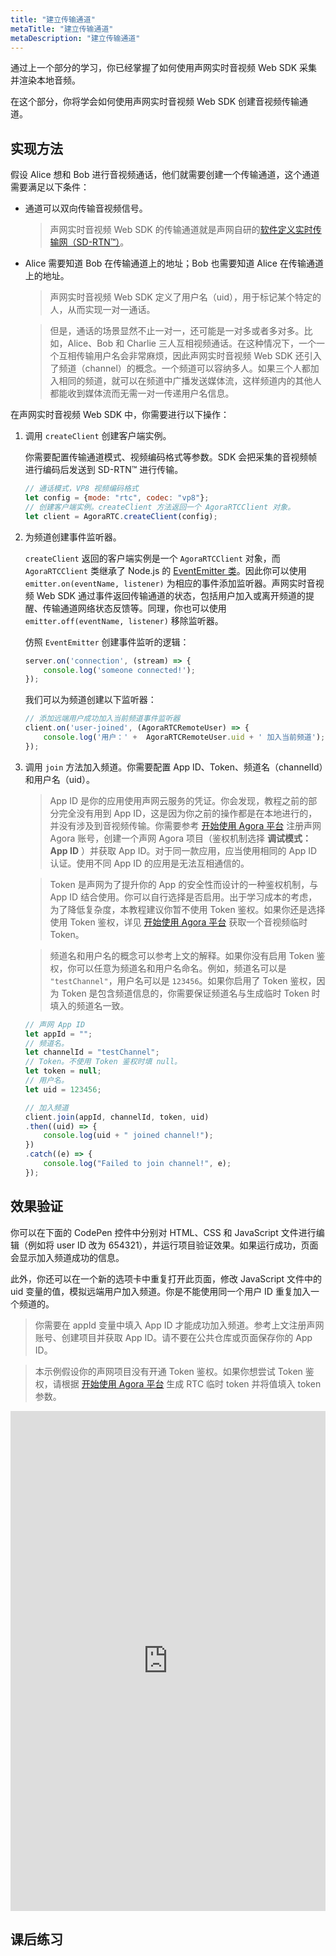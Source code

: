 ```yaml
---
title: "建立传输通道"
metaTitle: "建立传输通道"
metaDescription: "建立传输通道"
---
```


通过上一个部分的学习，你已经掌握了如何使用声网实时音视频 Web SDK 采集并渲染本地音频。

在这个部分，你将学会如何使用声网实时音视频 Web SDK 创建音视频传输通道。

## 实现方法

假设 Alice 想和 Bob 进行音视频通话，他们就需要创建一个传输通道，这个通道需要满足以下条件：

- 通道可以双向传输音视频信号。

    > 声网实时音视频 Web SDK 的传输通道就是声网自研的[软件定义实时传输网（SD-RTN™）](https://www.agora.io/cn/sd-rtn)。
- Alice 需要知道 Bob 在传输通道上的地址；Bob 也需要知道 Alice 在传输通道上的地址。

    > 声网实时音视频 Web SDK 定义了用户名（uid），用于标记某个特定的人，从而实现一对一通话。

    > 但是，通话的场景显然不止一对一，还可能是一对多或者多对多。比如，Alice、Bob 和 Charlie 三人互相视频通话。在这种情况下，一个一个互相传输用户名会非常麻烦，因此声网实时音视频 Web SDK 还引入了频道（channel）的概念。一个频道可以容纳多人。如果三个人都加入相同的频道，就可以在频道中广播发送媒体流，这样频道内的其他人都能收到媒体流而无需一对一传递用户名信息。

在声网实时音视频 Web SDK 中，你需要进行以下操作：

1. 调用 `createClient` 创建客户端实例。

    你需要配置传输通道模式、视频编码格式等参数。SDK 会把采集的音视频帧进行编码后发送到 SD-RTN™ 进行传输。

    ```javascript
    // 通话模式，VP8 视频编码格式
    let config = {mode: "rtc", codec: "vp8"};
    // 创建客户端实例。createClient 方法返回一个 AgoraRTCClient 对象。
    let client = AgoraRTC.createClient(config);
    ```

2. 为频道创建事件监听器。

   `createClient` 返回的客户端实例是一个 `AgoraRTCClient` 对象，而 `AgoraRTCClient` 类继承了 Node.js 的 [EventEmitter 类](https://nodejs.org/api/events.html#class-eventemitter)。因此你可以使用 `emitter.on(eventName, listener)` 为相应的事件添加监听器。声网实时音视频 Web SDK 通过事件返回传输通道的状态，包括用户加入或离开频道的提醒、传输通道网络状态反馈等。同理，你也可以使用 `emitter.off(eventName, listener)` 移除监听器。

    仿照 `EventEmitter` 创建事件监听的逻辑：

    ```javascript
    server.on('connection', (stream) => {
        console.log('someone connected!');
    });
    ```

    我们可以为频道创建以下监听器：

    ```javascript
    // 添加远端用户成功加入当前频道事件监听器
    client.on('user-joined', (AgoraRTCRemoteUser) => {
        console.log('用户：' +  AgoraRTCRemoteUser.uid + ' 加入当前频道');
    });
    ```

3. 调用 `join` 方法加入频道。你需要配置 App ID、Token、频道名（channelId）和用户名（uid）。

    > App ID 是你的应用使用声网云服务的凭证。你会发现，教程之前的部分完全没有用到 App ID，这是因为你之前的操作都是在本地进行的，并没有涉及到音视频传输。你需要参考 [开始使用 Agora 平台](https://docs.agora.io/cn/Agora%20Platform/get_appid_token?platform=All%20Platforms) 注册声网 Agora 账号，创建一个声网 Agora 项目（鉴权机制选择 **调试模式：App ID** ）并获取 App ID。对于同一款应用，应当使用相同的 App ID 认证。使用不同 App ID 的应用是无法互相通信的。

    > Token 是声网为了提升你的 App 的安全性而设计的一种鉴权机制，与 App ID 结合使用。你可以自行选择是否启用。出于学习成本的考虑，为了降低复杂度，本教程建议你暂不使用 Token 鉴权。如果你还是选择使用 Token 鉴权，详见 [开始使用 Agora 平台](https://docs.agora.io/cn/Agora%20Platform/get_appid_token?platform=All%20Platforms) 获取一个音视频临时 Token。

    > 频道名和用户名的概念可以参考上文的解释。如果你没有启用 Token 鉴权，你可以任意为频道名和用户名命名。例如，频道名可以是 `"testChannel"`，用户名可以是 `123456`。如果你启用了 Token 鉴权，因为 Token 是包含频道信息的，你需要保证频道名与生成临时 Token 时填入的频道名一致。

    ```javascript
    // 声网 App ID
    let appId = "";
    // 频道名。
    let channelId = "testChannel";
    // Token。不使用 Token 鉴权时填 null。
    let token = null;
    // 用户名。
    let uid = 123456;

    // 加入频道
    client.join(appId, channelId, token, uid)
    .then((uid) => {
        console.log(uid + " joined channel!");
    })
    .catch((e) => {
        console.log("Failed to join channel!", e);
    });
    ```

## 效果验证

你可以在下面的 CodePen 控件中分别对 HTML、CSS 和 JavaScript 文件进行编辑（例如将 user ID 改为 654321），并运行项目验证效果。如果运行成功，页面会显示加入频道成功的信息。

此外，你还可以在一个新的选项卡中重复打开此页面，修改 JavaScript 文件中的 uid 变量的值，模拟远端用户加入频道。你是不能使用同一个用户 ID 重复加入一个频道的。

> 你需要在 appId 变量中填入 App ID 才能成功加入频道。参考上文注册声网账号、创建项目并获取 App ID。请不要在公共仓库或页面保存你的 App ID。

> 本示例假设你的声网项目没有开通 Token 鉴权。如果你想尝试 Token 鉴权，请根据 [开始使用 Agora 平台](https://docs.agora.io/cn/Agora%20Platform/get_appid_token?platform=All%20Platforms) 生成 RTC 临时 token 并将值填入 token 参数。

<iframe height="800" style="width: 100%;" scrolling="no" title="04: Create a transmission channel" src="https://codepen.io/yamasite/embed/preview/wvPLgjL?default-tab=js%2Cresult&editable=true" frameborder="no" loading="lazy" allowtransparency="true" allowfullscreen="{true}" allow="microphone;camera">
  See the Pen <a href="https://codepen.io/yamasite/pen/wvPLgjL">
  04: Create a transmission channel</a> by Lutkin Wang (<a href="https://codepen.io/yamasite">@yamasite</a>)
  on <a href="https://codepen.io">CodePen</a>.
</iframe>

## 课后练习

<Newquiz04 />